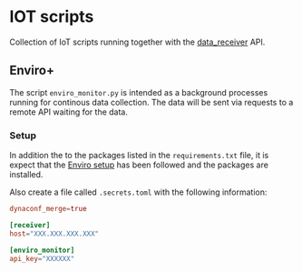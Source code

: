 # IOT scripts

Collection of IoT scripts running together with the [data_receiver](#) API.

## Enviro+ 

The script `enviro_monitor.py` is intended as a background processes running for continous data collection. The data will be sent via requests to a remote API waiting for the data.

### Setup

In addition the to the packages listed in the `requirements.txt` file, it is expect that the 
[Enviro setup](https://learn.pimoroni.com/article/getting-started-with-enviro-plus) has been followed and the packages are installed.

Also create a file called `.secrets.toml` with the following information:

```toml
dynaconf_merge=true

[receiver]
host="XXX.XXX.XXX.XXX"

[enviro_monitor]
api_key="XXXXXX"
```




